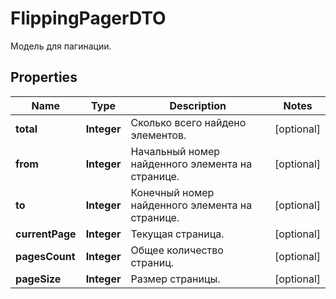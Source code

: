 

# FlippingPagerDTO

Модель для пагинации.

## Properties

| Name | Type | Description | Notes |
|------------ | ------------- | ------------- | -------------|
|**total** | **Integer** | Сколько всего найдено элементов. |  [optional] |
|**from** | **Integer** | Начальный номер найденного элемента на странице. |  [optional] |
|**to** | **Integer** | Конечный номер найденного элемента на странице. |  [optional] |
|**currentPage** | **Integer** | Текущая страница. |  [optional] |
|**pagesCount** | **Integer** | Общее количество страниц. |  [optional] |
|**pageSize** | **Integer** | Размер страницы. |  [optional] |



